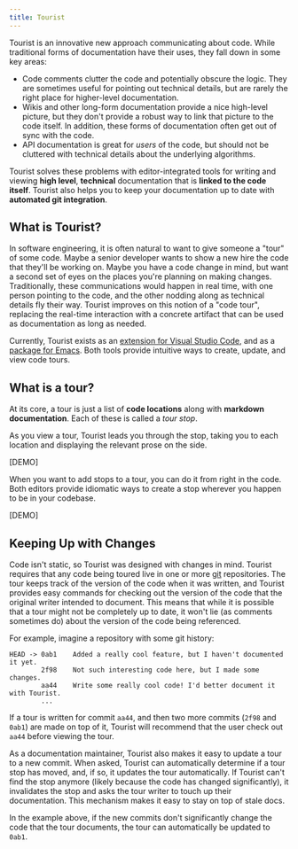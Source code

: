 ```yaml
---
title: Tourist
---
```


Tourist is an innovative new approach communicating about code. While traditional forms of
documentation have their uses, they fall down in some key areas:
- Code comments clutter the code and potentially obscure the logic. They are sometimes useful for
  pointing out technical details, but are rarely the right place for higher-level documentation.
- Wikis and other long-form documentation provide a nice high-level picture, but they don't provide
  a robust way to link that picture to the code itself. In addition, these forms of documentation
  often get out of sync with the code.
- API documentation is great for *users* of the code, but should not be cluttered with technical
  details about the underlying algorithms.

Tourist solves these problems with editor-integrated tools for writing and viewing **high level**,
**technical** documentation that is **linked to the code itself**. Tourist also helps you to keep
your documentation up to date with **automated git integration**.

## What is Tourist?
In software engineering, it is often natural to want to give someone a "tour" of some code. Maybe a
senior developer wants to show a new hire the code that they'll be working on. Maybe you have a code
change in mind, but want a second set of eyes on the places you're planning on making changes.
Traditionally, these communications would happen in real time, with one person pointing to the code,
and the other nodding along as technical details fly their way. Tourist improves on this notion of a
"code tour", replacing the real-time interaction with a concrete artifact that can be used as
documentation as long as needed.

Currently, Tourist exists as an [extension for Visual Studio Code](), and as a [package for
Emacs](). Both tools provide intuitive ways to create, update, and view code tours.

## What is a tour?
At its core, a tour is just a list of **code locations** along with **markdown documentation**. Each
of these is called a *tour stop*.

As you view a tour, Tourist leads you through the stop, taking you to each location and displaying
the relevant prose on the side.

[DEMO]

When you want to add stops to a tour, you can do it from right in the code. Both editors provide
idiomatic ways to create a stop wherever you happen to be in your codebase.

[DEMO]

## Keeping Up with Changes
Code isn't static, so Tourist was designed with changes in mind. Tourist requires that any code
being toured live in one or more [git](https://git-scm.com/) repositories. The tour keeps track of
the version of the code when it was written, and Tourist provides easy commands for checking out the
version of the code that the original writer intended to document. This means that while it is
possible that a tour might not be completely up to date, it won't lie (as comments sometimes do)
about the version of the code being referenced.

For example, imagine a repository with some git history:
```
HEAD -> 0ab1    Added a really cool feature, but I haven't documented it yet.
        2f98    Not such interesting code here, but I made some changes.
        aa44    Write some really cool code! I'd better document it with Tourist.
        ...
```

If a tour is written for commit `aa44`, and then two
more commits (`2f98` and `0ab1`) are made on top of it, Tourist will recommend that the user check
out `aa44` before viewing the tour.

As a documentation maintainer, Tourist also makes it easy to update a tour to a new commit. When
asked, Tourist can automatically determine if a tour stop has moved, and, if so, it updates the tour
automatically. If Tourist can't find the stop anymore (likely because the code has changed
significantly), it invalidates the stop and asks the tour writer to touch up their documentation.
This mechanism makes it easy to stay on top of stale docs.

In the example above, if the new commits don't significantly change the code that the tour
documents, the tour can automatically be updated to `0ab1`.
